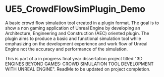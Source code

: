 # UE5_CrowdFlowSimPlugin_Demo
A basic crowd flow simulation tool created in a plugin format.
The goal is to show a non gaming application of Unreal Engine by developing an Architecture, Engineering and Construction (AEC) oriented plugin.
The plugin aims to produce a basic and functional simulation tool while emphasizing on the development experience and work flow of Unreal Engine not
the accuracy and performance of the simulation.

This is part of a in progress final year dissertation project titled "3D ENGINES BEYOND GAMES: CROWD SIMULATION TOOL DEVELOPMENT WITH UNREAL ENGINE".
ReadMe to be updated on project completion.

